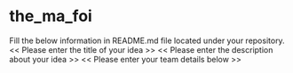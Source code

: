 # the_ma_foi

 Fill the below information in README.md file located under your repository.
                << Please enter the title of your idea >>
                << Please enter the description about your idea >>
                << Please enter your team details below >>
